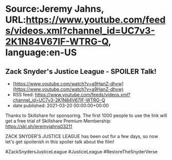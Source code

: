 # Source:Jeremy Jahns, URL:https://www.youtube.com/feeds/videos.xml?channel_id=UC7v3-2K1N84V67IF-WTRG-Q, language:en-US

## Zack Snyder's Justice League - SPOILER Talk!
 - [https://www.youtube.com/watch?v=a9HanZ-dhvw](https://www.youtube.com/watch?v=a9HanZ-dhvw)
 - RSS feed: https://www.youtube.com/feeds/videos.xml?channel_id=UC7v3-2K1N84V67IF-WTRG-Q
 - date published: 2021-03-20 00:00:00+00:00

Thanks to Skillshare for sponsoring. The first 1000 people to use the link will get a free trial of Skillshare Premium Membership: https://skl.sh/jeremyjahns03211

ZACK SNYDER'S JUSTICE LEAGUE has been out for a few days, so now let's get spoilerish in this spoiler talk about the film!

#ZackSnydersJusticeLeague #JusticeLeague #RestoreTheSnyderVerse

